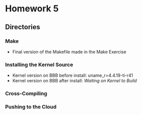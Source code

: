 # Homework 5

## Directories
### Make
* Final version of the Makefile made in the Make Exercise

### Installing the Kernel Source
* Kernel version on BBB before install: uname_r=4.4.19-ti-r41
* Kernel version on BBB after install: *Waiting on Kernel to Build*

### Cross-Compiling

### Pushing to the Cloud
